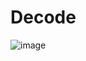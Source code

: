 # Decode

![image](https://github.com/coolnikitav/coding-lessons/assets/30304422/e7574aa3-0e33-45d0-8355-e6602d9e7b08)
